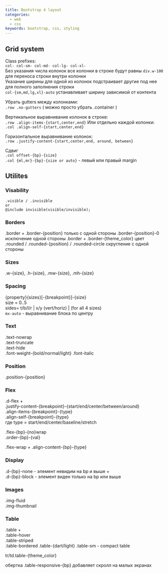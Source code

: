 ```yaml
---
title: Bootstrap 4 layout
categories:
  - web
  - css
keywords: bootstrap, css, styling
---
```

## Grid system
Class prefixes:  
`col- col-sm- col-md- col-lg- col-xl-`  
Без указания числа колонок все колонки в строке будут равны
`div.w-100` для переноса строки внутри колонки  
Указание ширины для одной из колонок подстраивает другие под нее для полного заполнения строки  
`col-{sm,md,lg,xl}-auto` устанавливает ширину зависимой от контента

Убрать gutters между колонками:  
`.row .no-gutters`
( можно просто убрать .container )

Вертикальное выравнивание колонок в строке:  
`.row .align-items-{start,center,end}`
Или отдельно каждой колонки:  
`.col .align-self-{start,center,end}`

Горизонтальное выравнивание колонок:  
`.row .justify-content-{start,center,end, around, between}`

Сдвиг  
`.col offset-{bp}-{size}`  
`.col {ml,mr}-{bp}-{size or auto}` - левый или правый margin  

## Utilites
### Visability
```
.visible / .invisible
or
@include invisible(visible/invisible);
```
### Borders
.border + .border-{position} только с одной стороны
.border-{position}-0 исключение одной стороны
.border + .border-{theme_color} цвет
.rounded / .rounded-{position} / .rounded-circle скругление с одной стороны
### Sizes
.w-{size}, .h-{size}, .mw-{size}, .mh-{size}
### Spacing
{property}{sizes}[-{breakpoint}]-{size}  
size = 0..5  
sides= t/b/l/r | x/y (vert/horiz) | <blank> (for all 4 sizes)  
`mx-auto` - выравнивание блока по центру
### Text
.text-nowrap  
.text-truncate  
.text-hide  
.font-weight-{bold/normal/light}
.font-italic
### Position
.position-{position}
### Flex
.d-flex +  
.justify-content-{breakpoint}-{start/end/center/between/around}  
.align-items-{breakpoint}-{type}  
.align-self-{breakpoint}-{type}  
где type = start/end/center/baseline/stretch

.flex-{bp}-{no}wrap    
.order-{bp}-{val}  

.flex-wrap + .align-content-{bp}-{type}  
### Display
.d-{bp}-none - элемент невидим на bp и выше +  
.d-{bp}-block - элемент виден только на bp или выше

### Images
.img-fluid  
.img-thumbnail

### Table
.table +  
.table-hover  
.table-striped  
.table-bordered
.table-{dart/light}
.table-sm - compact table

tr/td.table-{theme_color}

обертка .table-responsive-{bp} добавляет скролл на малых экранах
